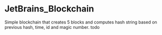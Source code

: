 # JetBrains_Blockchain
Simple blockchain that creates 5 blocks and computes hash string based on previous hash, time, id and magic number.
todo
